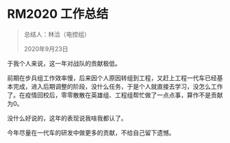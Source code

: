 # RM2020 工作总结

> 总结人：林洽（电控组）
> 
> 2020年9月23日

于我个人来说，这一年对战队的贡献极低。  

前期在步兵组工作效率慢，后来因个人原因转组到工程，又赶上工程一代车已经基本完成，进入后期调整的阶段，没什么任务，于是个人就直接去学习，没怎么工作了。在疫情回校后，零零散散在英雄组、工程组帮忙做了一点点事，算作不是贡献为0。  

没什么好说的，这年的表现说我啥我都认了。  

今年尽量在一代车的研发中做更多的贡献，不给自己留下遗憾。
